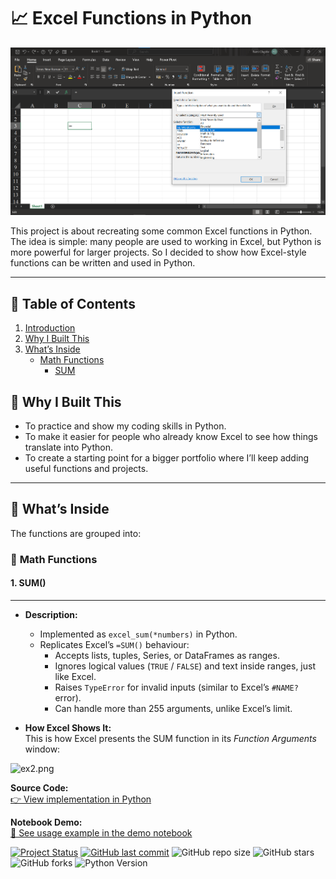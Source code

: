 # 📈 **Excel Functions in Python**
![alt text](screenshot.png)


This project is about recreating some common Excel functions in Python. The idea is simple: many people are used to working in Excel, but Python is more powerful for larger projects.  So I decided to show how Excel-style functions can be written and used in Python.

---
## 📑 **Table of Contents**
1. [Introduction](#-excel-functions-in-python)  
2. [Why I Built This](#-why-i-built-this)  
3. [What’s Inside](#-whats-inside)  
    - [Math Functions](#-math-functions)
        - [SUM](#1.-sum)


## 🔹 **Why I Built This**
- To practice and show my coding skills in Python.  
- To make it easier for people who already know Excel to see how things translate into Python.  
- To create a starting point for a bigger portfolio where I’ll keep adding useful functions and projects.  

---

## 🔹 **What’s Inside**
The functions are grouped into:
### 🧮 **Math Functions**
####  **1. SUM()**
---

- **Description:**  
    - Implemented as `excel_sum(*numbers)` in Python.  
    - Replicates Excel’s `=SUM()` behaviour:  
        - Accepts lists, tuples, Series, or DataFrames as ranges.  
        - Ignores logical values (`TRUE` / `FALSE`) and text inside ranges, just like Excel.  
        - Raises `TypeError` for invalid inputs (similar to Excel’s `#NAME?` error).  
        - Can handle more than 255 arguments, unlike Excel’s limit.  



- **How Excel Shows It:**  
This is how Excel presents the SUM function in its *Function Arguments* window:  

![ex2.png](attachment:ex2.png)



**Source Code:**  
[👉 View implementation in Python](excel_math_function.py#L10-L25)  



**Notebook Demo:**  
[📓 See usage example in the demo notebook](demo_notebook.ipynb)  

[![Project Status](https://img.shields.io/badge/status-work--in--progress-orange)](https://github.com/Femiolajide/excel-functions-in-python)
[![GitHub last commit](https://img.shields.io/github/last-commit/Femiolajide/excel-functions-in-python)](https://github.com/Femiolajide/excel-functions-in-python/commits/main)
![GitHub repo size](https://img.shields.io/github/repo-size/Femiolajide/excel-functions-in-python)
![GitHub stars](https://img.shields.io/github/stars/Femiolajide/excel-functions-in-python?style=social)
![GitHub forks](https://img.shields.io/github/forks/Femiolajide/excel-functions-in-python?style=social)
![Python Version](https://img.shields.io/badge/python-3.10%2B-blue)